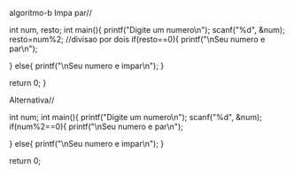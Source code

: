 algoritmo-b
Impa par//

int num, resto;
int main(){
printf("Digite um numero\n");
scanf("%d", &num);
resto=num%2; //divisao por dois
if(resto==0){
	printf("\nSeu numero e par\n");

}
else{
	printf("\nSeu numero e impar\n");
}
	

return 0;
}

Alternativa//

int num;
int main(){
printf("Digite um numero\n");
scanf("%d", &num);
if(num%2==0){
	printf("\nSeu numero e par\n");

}
else{
	printf("\nSeu numero e impar\n");
}
	

return 0;
